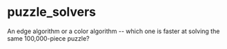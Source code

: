 # puzzle_solvers
An edge algorithm or a color algorithm -- which one is faster at solving the same 100,000-piece puzzle?
